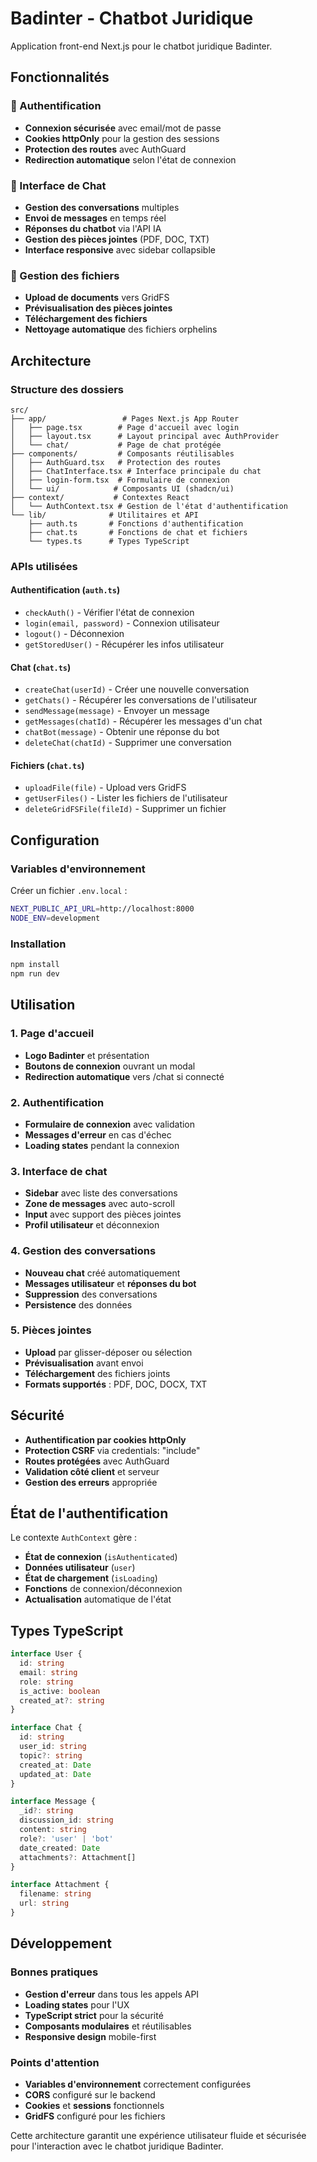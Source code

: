 # Badinter - Chatbot Juridique

Application front-end Next.js pour le chatbot juridique Badinter.

## Fonctionnalités

### 🔐 Authentification
- **Connexion sécurisée** avec email/mot de passe
- **Cookies httpOnly** pour la gestion des sessions
- **Protection des routes** avec AuthGuard
- **Redirection automatique** selon l'état de connexion

### 💬 Interface de Chat
- **Gestion des conversations** multiples
- **Envoi de messages** en temps réel
- **Réponses du chatbot** via l'API IA
- **Gestion des pièces jointes** (PDF, DOC, TXT)
- **Interface responsive** avec sidebar collapsible

### 📁 Gestion des fichiers
- **Upload de documents** vers GridFS
- **Prévisualisation des pièces jointes**
- **Téléchargement des fichiers**
- **Nettoyage automatique** des fichiers orphelins

## Architecture

### Structure des dossiers
```
src/
├── app/                 # Pages Next.js App Router
│   ├── page.tsx        # Page d'accueil avec login
│   ├── layout.tsx      # Layout principal avec AuthProvider
│   └── chat/           # Page de chat protégée
├── components/         # Composants réutilisables
│   ├── AuthGuard.tsx   # Protection des routes
│   ├── ChatInterface.tsx # Interface principale du chat
│   ├── login-form.tsx  # Formulaire de connexion
│   └── ui/            # Composants UI (shadcn/ui)
├── context/           # Contextes React
│   └── AuthContext.tsx # Gestion de l'état d'authentification
└── lib/              # Utilitaires et API
    ├── auth.ts       # Fonctions d'authentification
    ├── chat.ts       # Fonctions de chat et fichiers
    └── types.ts      # Types TypeScript
```

### APIs utilisées

#### Authentification (`auth.ts`)
- `checkAuth()` - Vérifier l'état de connexion
- `login(email, password)` - Connexion utilisateur
- `logout()` - Déconnexion
- `getStoredUser()` - Récupérer les infos utilisateur

#### Chat (`chat.ts`)
- `createChat(userId)` - Créer une nouvelle conversation
- `getChats()` - Récupérer les conversations de l'utilisateur
- `sendMessage(message)` - Envoyer un message
- `getMessages(chatId)` - Récupérer les messages d'un chat
- `chatBot(message)` - Obtenir une réponse du bot
- `deleteChat(chatId)` - Supprimer une conversation

#### Fichiers (`chat.ts`)
- `uploadFile(file)` - Upload vers GridFS
- `getUserFiles()` - Lister les fichiers de l'utilisateur
- `deleteGridFSFile(fileId)` - Supprimer un fichier

## Configuration

### Variables d'environnement
Créer un fichier `.env.local` :
```bash
NEXT_PUBLIC_API_URL=http://localhost:8000
NODE_ENV=development
```

### Installation
```bash
npm install
npm run dev
```

## Utilisation

### 1. Page d'accueil
- **Logo Badinter** et présentation
- **Boutons de connexion** ouvrant un modal
- **Redirection automatique** vers /chat si connecté

### 2. Authentification
- **Formulaire de connexion** avec validation
- **Messages d'erreur** en cas d'échec
- **Loading states** pendant la connexion

### 3. Interface de chat
- **Sidebar** avec liste des conversations
- **Zone de messages** avec auto-scroll
- **Input** avec support des pièces jointes
- **Profil utilisateur** et déconnexion

### 4. Gestion des conversations
- **Nouveau chat** créé automatiquement
- **Messages utilisateur** et **réponses du bot**
- **Suppression** des conversations
- **Persistence** des données

### 5. Pièces jointes
- **Upload** par glisser-déposer ou sélection
- **Prévisualisation** avant envoi
- **Téléchargement** des fichiers joints
- **Formats supportés** : PDF, DOC, DOCX, TXT

## Sécurité

- **Authentification par cookies httpOnly**
- **Protection CSRF** via credentials: "include"
- **Routes protégées** avec AuthGuard
- **Validation côté client** et serveur
- **Gestion des erreurs** appropriée

## État de l'authentification

Le contexte `AuthContext` gère :
- **État de connexion** (`isAuthenticated`)
- **Données utilisateur** (`user`)
- **État de chargement** (`isLoading`)
- **Fonctions** de connexion/déconnexion
- **Actualisation** automatique de l'état

## Types TypeScript

```typescript
interface User {
  id: string
  email: string
  role: string
  is_active: boolean
  created_at?: string
}

interface Chat {
  id: string
  user_id: string
  topic?: string
  created_at: Date
  updated_at: Date
}

interface Message {
  _id?: string
  discussion_id: string
  content: string
  role?: 'user' | 'bot'
  date_created: Date
  attachments?: Attachment[]
}

interface Attachment {
  filename: string
  url: string
}
```

## Développement

### Bonnes pratiques
- **Gestion d'erreur** dans tous les appels API
- **Loading states** pour l'UX
- **TypeScript strict** pour la sécurité
- **Composants modulaires** et réutilisables
- **Responsive design** mobile-first

### Points d'attention
- **Variables d'environnement** correctement configurées
- **CORS** configuré sur le backend
- **Cookies** et **sessions** fonctionnels
- **GridFS** configuré pour les fichiers

Cette architecture garantit une expérience utilisateur fluide et sécurisée pour l'interaction avec le chatbot juridique Badinter.
